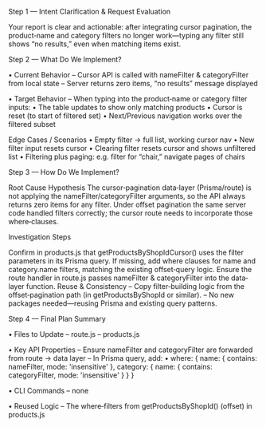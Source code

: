 Step 1 — Intent Clarification & Request Evaluation

Your report is clear and actionable: after integrating cursor pagination, the product‐name and category filters no longer work—typing any filter still shows “no results,” even when matching items exist.

Step 2 — What Do We Implement?

• Current Behavior
– Cursor API is called with nameFilter & categoryFilter from local state
– Server returns zero items, “no results” message displayed

• Target Behavior
– When typing into the product‐name or category filter inputs:
• The table updates to show only matching products
• Cursor is reset (to start of filtered set)
• Next/Previous navigation works over the filtered subset

Edge Cases / Scenarios
• Empty filter → full list, working cursor nav
• New filter input resets cursor
• Clearing filter resets cursor and shows unfiltered list
• Filtering plus paging: e.g. filter for “chair,” navigate pages of chairs

Step 3 — How Do We Implement?

Root Cause Hypothesis
The cursor‐pagination data‐layer (Prisma/route) is not applying the nameFilter/categoryFilter arguments, so the API always returns zero items for any filter. Under offset pagination the same server code handled filters correctly; the cursor route needs to incorporate those where‐clauses.

Investigation Steps

Confirm in products.js that getProductsByShopIdCursor() uses the filter parameters in its Prisma query.
If missing, add where clauses for name and category.name filters, matching the existing offset‐query logic.
Ensure the route handler in route.js passes nameFilter & categoryFilter into the data‐layer function.
Reuse & Consistency
– Copy filter‐building logic from the offset‐pagination path (in getProductsByShopId or similar).
– No new packages needed—reusing Prisma and existing query patterns.

Step 4 — Final Plan Summary

• Files to Update
– route.js
– products.js

• Key API Properties
– Ensure nameFilter and categoryFilter are forwarded from route → data layer
– In Prisma query, add:
• where: { name: { contains: nameFilter, mode: 'insensitive' }, category: { name: { contains: categoryFilter, mode: 'insensitive' } } }

• CLI Commands
– none

• Reused Logic
– The where‐filters from getProductsByShopId() (offset) in products.js
